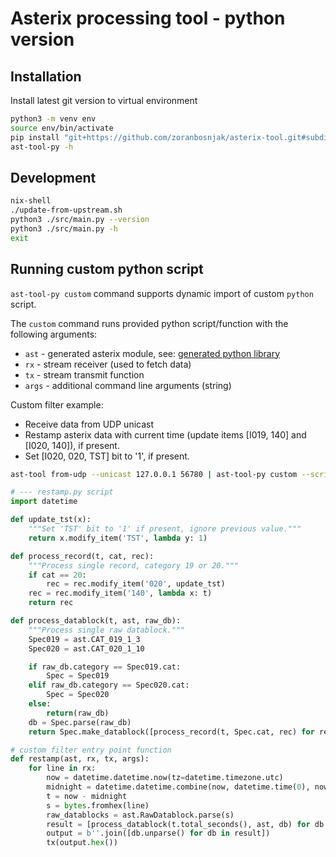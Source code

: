 # Asterix processing tool - python version

## Installation

Install latest git version to virtual environment

```bash
python3 -m venv env
source env/bin/activate
pip install "git+https://github.com/zoranbosnjak/asterix-tool.git#subdirectory=ast-tool-py"
ast-tool-py -h
```

## Development

```bash
nix-shell
./update-from-upstream.sh
python3 ./src/main.py --version
python3 ./src/main.py -h
exit
```

## Running custom python script

`ast-tool-py custom` command supports dynamic import of custom `python` script.

The `custom` command runs provided python script/function with the following arguments:
- `ast` - generated asterix module, see: [generated python library](https://zoranbosnjak.github.io/asterix-lib-generator/python.html)
- `rx` - stream receiver (used to fetch data)
- `tx` - stream transmit function
- `args` - additional command line arguments (string)

Custom filter example:
- Receive data from UDP unicast
- Restamp asterix data with current time (update items [I019, 140] and [I020, 140]),
  if present.
- Set [I020, 020, TST] bit to '1', if present.

```bash
ast-tool from-udp --unicast 127.0.0.1 56780 | ast-tool-py custom --script restamp.py --call restamp
```

```python
# --- restamp.py script
import datetime

def update_tst(x):
    """Set 'TST' bit to '1' if present, ignore previous value."""
    return x.modify_item('TST', lambda y: 1)

def process_record(t, cat, rec):
    """Process single record, category 19 or 20."""
    if cat == 20:
        rec = rec.modify_item('020', update_tst)
    rec = rec.modify_item('140', lambda x: t)
    return rec

def process_datablock(t, ast, raw_db):
    """Process single raw datablock."""
    Spec019 = ast.CAT_019_1_3
    Spec020 = ast.CAT_020_1_10

    if raw_db.category == Spec019.cat:
        Spec = Spec019
    elif raw_db.category == Spec020.cat:
        Spec = Spec020
    else:
        return(raw_db)
    db = Spec.parse(raw_db)
    return Spec.make_datablock([process_record(t, Spec.cat, rec) for rec in db.records])

# custom filter entry point function
def restamp(ast, rx, tx, args):
    for line in rx:
        now = datetime.datetime.now(tz=datetime.timezone.utc)
        midnight = datetime.datetime.combine(now, datetime.time(0), now.tzinfo)
        t = now - midnight
        s = bytes.fromhex(line)
        raw_datablocks = ast.RawDatablock.parse(s)
        result = [process_datablock(t.total_seconds(), ast, db) for db in raw_datablocks]
        output = b''.join([db.unparse() for db in result])
        tx(output.hex())
```

